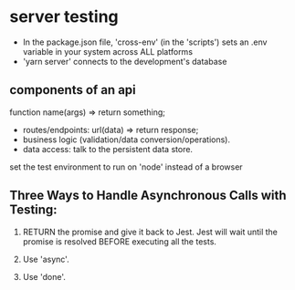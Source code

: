 # server testing

- In the package.json file, 'cross-env' (in the 'scripts') sets an .env variable in your system across ALL platforms
- 'yarn server' connects to the development's database

## components of an api

function name(args) => return something;

- routes/endpoints: url(data) => return response;
- business logic (validation/data conversion/operations).
- data access: talk to the persistent data store.

set the test environment to run on 'node' instead of a browser


## Three Ways to Handle Asynchronous Calls with Testing:

1) RETURN the promise and give it back to Jest. Jest will wait until the promise is resolved BEFORE executing all the tests.

2) Use 'async'.

3) Use 'done'.




